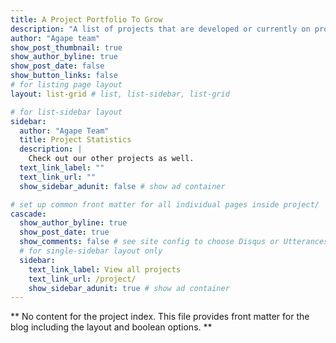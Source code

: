```yaml
---
title: A Project Portfolio To Grow
description: "A list of projects that are developed or currently on progress under the Agape initiative."
author: "Agape team"
show_post_thumbnail: true
show_author_byline: true
show_post_date: false
show_button_links: false
# for listing page layout
layout: list-grid # list, list-sidebar, list-grid

# for list-sidebar layout
sidebar: 
  author: "Agape Team"
  title: Project Statistics
  description: |
    Check out our other projects as well.
  text_link_label: ""
  text_link_url: ""
  show_sidebar_adunit: false # show ad container

# set up common front matter for all individual pages inside project/
cascade:    
  show_author_byline: true
  show_post_date: true
  show_comments: false # see site config to choose Disqus or Utterances
  # for single-sidebar layout only
  sidebar:
    text_link_label: View all projects
    text_link_url: /project/
    show_sidebar_adunit: true # show ad container
---
```


\*\* No content for the project index. This file provides front matter for the blog including the layout and boolean options. \*\*
